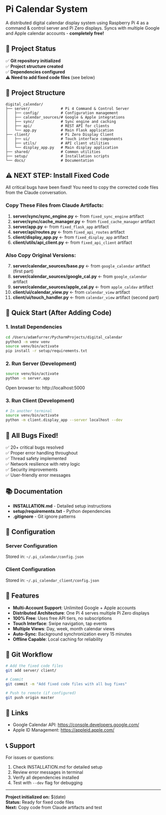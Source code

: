 # Pi Calendar System

A distributed digital calendar display system using Raspberry Pi 4 as a command & control server and Pi Zero displays. Syncs with multiple Google and Apple calendar accounts - **completely free!**

## 🎯 Project Status

✅ **Git repository initialized**  
✅ **Project structure created**  
✅ **Dependencies configured**  
⚠️ **Need to add fixed code files** (see below)

## 📁 Project Structure

```
digital_calendar/
├── server/              # Pi 4 Command & Control Server
│   ├── config/          # Configuration management
│   ├── calendar_sources/# Google & Apple integrations
│   ├── sync/            # Sync engine and caching
│   ├── api/             # REST API for clients
│   └── app.py           # Main Flask application
├── client/              # Pi Zero Display Client
│   ├── ui/              # Touch interface components
│   ├── utils/           # API client utilities
│   └── display_app.py   # Main display application
├── shared/              # Common utilities
├── setup/               # Installation scripts
└── docs/                # Documentation
```

## ⚠️ NEXT STEP: Install Fixed Code

All critical bugs have been fixed! You need to copy the corrected code files from the Claude conversation.

### Copy These Files from Claude Artifacts:

1. **server/sync/sync_engine.py** ← from `fixed_sync_engine` artifact
2. **server/sync/cache_manager.py** ← from `fixed_cache_manager` artifact  
3. **server/app.py** ← from `fixed_flask_app` artifact
4. **server/api/routes.py** ← from `fixed_api_routes` artifact
5. **client/display_app.py** ← from `fixed_display_app` artifact
6. **client/utils/api_client.py** ← from `fixed_api_client` artifact

### Also Copy Original Versions:

7. **server/calendar_sources/base.py** ← from `google_calendar` artifact (first part)
8. **server/calendar_sources/google_cal.py** ← from `google_calendar` artifact
9. **server/calendar_sources/apple_cal.py** ← from `apple_caldav` artifact
10. **client/ui/calendar_view.py** ← from `calendar_view` artifact
11. **client/ui/touch_handler.py** ← from `calendar_view` artifact (second part)

## 🚀 Quick Start (After Adding Code)

### 1. Install Dependencies

```bash
cd /Users/adamfurrer/PycharmProjects/digital_calendar
python3 -m venv venv
source venv/bin/activate
pip install -r setup/requirements.txt
```

### 2. Run Server (Development)

```bash
source venv/bin/activate
python -m server.app
```

Open browser to: http://localhost:5000

### 3. Run Client (Development)

```bash
# In another terminal
source venv/bin/activate
python -m client.display_app --server localhost --dev
```

## 🐛 All Bugs Fixed!

✅ 20+ critical bugs resolved  
✅ Proper error handling throughout  
✅ Thread safety implemented  
✅ Network resilience with retry logic  
✅ Security improvements  
✅ User-friendly error messages

## 📚 Documentation

- **INSTALLATION.md** - Detailed setup instructions
- **setup/requirements.txt** - Python dependencies
- **.gitignore** - Git ignore patterns

## 🔧 Configuration

### Server Configuration
Stored in: `~/.pi_calendar/config.json`

### Client Configuration  
Stored in: `~/.pi_calendar_client/config.json`

## 🌟 Features

- **Multi-Account Support**: Unlimited Google + Apple accounts
- **Distributed Architecture**: One Pi 4 serves multiple Pi Zero displays
- **100% Free**: Uses free API tiers, no subscriptions
- **Touch Interface**: Swipe navigation, tap events
- **Multiple Views**: Day, week, month calendar views
- **Auto-Sync**: Background synchronization every 15 minutes
- **Offline Capable**: Local caching for reliability

## 📝 Git Workflow

```bash
# Add the fixed code files
git add server/ client/

# Commit
git commit -m "Add fixed code files with all bug fixes"

# Push to remote (if configured)
git push origin master
```

## 🔗 Links

- Google Calendar API: https://console.developers.google.com/
- Apple ID Management: https://appleid.apple.com/

## 📞 Support

For issues or questions:
1. Check INSTALLATION.md for detailed setup
2. Review error messages in terminal
3. Verify all dependencies installed
4. Test with `--dev` flag for debugging

---

**Project initialized on:** $(date)  
**Status:** Ready for fixed code files  
**Next:** Copy code from Claude artifacts and test
